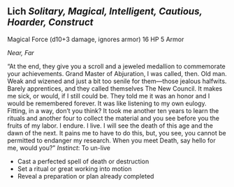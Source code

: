 ## Lich _Solitary, Magical, Intelligent, Cautious, Hoarder, Construct_

Magical Force (d10+3 damage, ignores armor) 16 HP 5 Armor

_Near, Far_

“At the end, they give you a scroll and a jeweled medallion to commemorate your achievements. Grand Master of Abjuration, I was called, then. Old man. Weak and wizened and just a bit too senile for them—those jealous halfwits. Barely apprentices, and they called themselves The New Council. It makes me sick, or would, if I still could be. They told me it was an honor and I would be remembered forever. It was like listening to my own eulogy. Fitting, in a way, don’t you think? It took me another ten years to learn the rituals and another four to collect the material and you see before you the fruits of my labor. I endure. I live. I will see the death of this age and the dawn of the next. It pains me to have to do this, but, you see, you cannot be permitted to endanger my research. When you meet Death, say hello for me, would you?” _Instinct_: To un-live

-   Cast a perfected spell of death or destruction
-   Set a ritual or great working into motion
-   Reveal a preparation or plan already completed